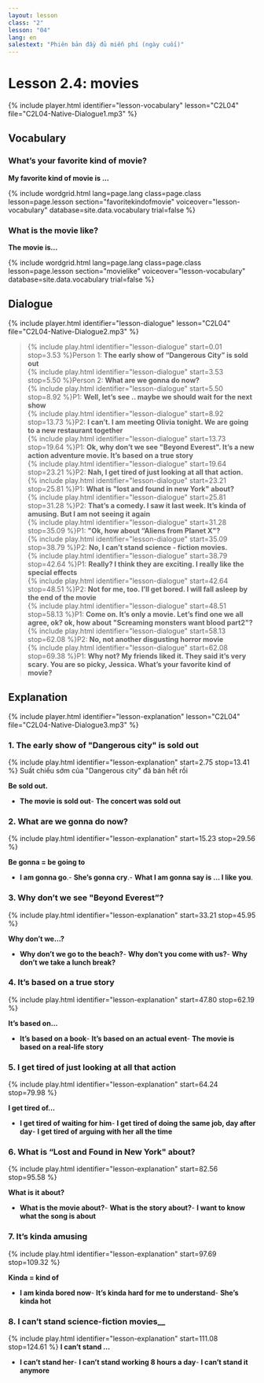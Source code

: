```yaml
---
layout: lesson
class: "2"
lesson: "04"
lang: en
salestext: "Phiên bản đầy đủ miễn phí (ngày cuối)"
---
```


# Lesson 2.4: movies

{% include player.html identifier="lesson-vocabulary" lesson="C2L04" file="C2L04-Native-Dialogue1.mp3" %}


## Vocabulary

### What’s your favorite kind of movie?

__My favorite kind of movie is ...__

{% include wordgrid.html lang=page.lang
		class=page.class 
		lesson=page.lesson 
		section="favoritekindofmovie"
		voiceover="lesson-vocabulary"
		database=site.data.vocabulary 
		trial=false %}
		

### What is the movie like?

__The movie is...__

{% include wordgrid.html lang=page.lang
		class=page.class 
		lesson=page.lesson 
		section="movielike"
		voiceover="lesson-vocabulary"
		database=site.data.vocabulary 
		trial=false %}
		
	
## Dialogue

{% include player.html identifier="lesson-dialogue" lesson="C2L04" file="C2L04-Native-Dialogue2.mp3" %}


> {% include play.html identifier="lesson-dialogue" start=0.01 stop=3.53 %}Person 1: __The early show of “Dangerous City” is sold out__  
> {% include play.html identifier="lesson-dialogue" start=3.53 stop=5.50 %}Person 2: __What are we gonna do now?__  
> {% include play.html identifier="lesson-dialogue" start=5.50 stop=8.92 %}P1: __Well, let’s see .. maybe we should wait for the next show__  
> {% include play.html identifier="lesson-dialogue" start=8.92 stop=13.73 %}P2: __I can’t. I am meeting Olivia tonight. We are going to a new restaurant together__  
> {% include play.html identifier="lesson-dialogue" start=13.73 stop=19.64 %}P1: __Ok, why don’t we see "Beyond Everest". It’s a new action adventure movie. It’s based on a true story__  
> {% include play.html identifier="lesson-dialogue" start=19.64 stop=23.21 %}P2: __Nah, I get tired of just looking at all that action.__  
> {% include play.html identifier="lesson-dialogue" start=23.21 stop=25.81 %}P1: __What is "lost and found in new York" about?__  
> {% include play.html identifier="lesson-dialogue" start=25.81 stop=31.28 %}P2: __That’s a comedy. I saw it last week. It’s kinda of amusing. But I am not seeing it again__  
> {% include play.html identifier="lesson-dialogue" start=31.28 stop=35.09 %}P1: __"Ok, how about “Aliens from Planet X"?__  
> {% include play.html identifier="lesson-dialogue" start=35.09 stop=38.79 %}P2: __No, I can’t stand science - fiction movies.__  
> {% include play.html identifier="lesson-dialogue" start=38.79 stop=42.64 %}P1: __Really? I think they are exciting. I really like the special effects__  
> {% include play.html identifier="lesson-dialogue" start=42.64 stop=48.51 %}P2: __Not for me, too. I’ll get bored. I will fall asleep by the end of the movie__  
> {% include play.html identifier="lesson-dialogue" start=48.51 stop=58.13 %}P1: __Come on. It’s only a movie. Let’s find one we all agree, ok? ok, how about "Screaming monsters want blood part2"?__  
> {% include play.html identifier="lesson-dialogue" start=58.13 stop=62.08 %}P2: __No, not another disgusting horror movie__  
> {% include play.html identifier="lesson-dialogue" start=62.08 stop=69.38 %}P1: __Why not? My friends liked it. They said it’s very scary. You are so picky, Jessica. What’s your favorite kind of movie?__  

## Explanation

{% include player.html identifier="lesson-explanation" lesson="C2L04" file="C2L04-Native-Dialogue3.mp3" %}

### 1. The early show of "Dangerous city" is sold out
{% include play.html identifier="lesson-explanation" start=2.75 stop=13.41 %}
Suất chiếu sớm của "Dangerous city" đã bán hết rồi 

__Be sold out.__

- __The movie is sold out__- __The concert was sold out__
### 2. What are we gonna do now?
{% include play.html identifier="lesson-explanation" start=15.23 stop=29.56 %}


__Be gonna = be going to__

- __I am gonna go__.- __She’s gonna cry__.- __What I am gonna say is … I like you__.

### 3. Why don’t we see "Beyond Everest”?
{% include play.html identifier="lesson-explanation" start=33.21 stop=45.95 %}


__Why don’t we…?__

- __Why don’t we go to the beach?__- __Why don’t you come with us?__- __Why don’t we take a lunch break?__
### 4.  It’s based on a true story
{% include play.html identifier="lesson-explanation" start=47.80 stop=62.19 %}


__It’s based on…__

- __It’s based on a book__- __It’s based on an actual event__- __The movie is based on a real-life story__
### 5.  I get tired of just looking at all that action
{% include play.html identifier="lesson-explanation" start=64.24 stop=79.98 %}


__I get tired of…__

- __I get tired of waiting for him__- __I get tired of doing the same job, day after day__- __I get tired of arguing with her all the time__
### 6. What is “Lost and Found in New York" about?
{% include play.html identifier="lesson-explanation" start=82.56 stop=95.58 %}


__What is it about?__

- __What is the movie about?__- __What is the story about?__- __I want to know what the song is about__

### 7. It’s kinda amusing
{% include play.html identifier="lesson-explanation" start=97.69 stop=109.32 %}


__Kinda = kind of__

- __I am kinda bored now__- __It’s kinda hard for me to understand__- __She’s kinda hot__
### 8. I can’t stand science-fiction movies__
{% include play.html identifier="lesson-explanation" start=111.08 stop=124.61 %}
__I can’t stand …__

- __I can’t stand her__- __I can’t stand working 8 hours a day__- __I can’t stand it anymore__
 
